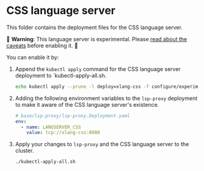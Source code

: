 # CSS language server

This folder contains the deployment files for the CSS language server.

🚨 **Warning**: This language server is experimental. Please [read about the caveats](https://about.sourcegraph.com/docs/code-intelligence/experimental-language-servers/#caveats-of-experimental-language-servers) before enabling it. 🚨

You can enable it by:

1. Append the `kubectl apply` command for the CSS language server deployment to `kubectl-apply-all.sh.

   ```bash
   echo kubectl apply --prune -l deploy=xlang-css -f configure/experimental/css --recursive >> kubectl-apply-all.sh
   ```

2. Adding the following environment variables to the `lsp-proxy` deployment to make it aware of the CSS language server's existence.

   ```yaml
   # base/lsp-proxy/lsp-proxy.Deployment.yaml
   env:
     - name: LANGSERVER_CSS
       value: tcp://xlang-css:8080
   ```

3. Apply your changes to `lsp-proxy` and the CSS language server to the cluster.

   ```bash
   ./kubectl-apply-all.sh
   ```
